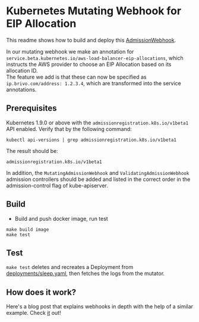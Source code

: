 # Kubernetes Mutating Webhook for EIP Allocation

This readme shows how to build and deploy this [AdmissionWebhook](https://kubernetes.io/docs/reference/access-authn-authz/extensible-admission-controllers/#admission-webhooks).

In our mutating webhook we make an annotation for `service.beta.kubernetes.io/aws-load-balancer-eip-allocations`,
which instructs the AWS provider to choose an EIP Allocation based on its allocation ID.  
The feature we add is that these can now be specified as `ip.brivo.com/address: 1.2.3.4`, which are transformed into the service annotations.

## Prerequisites

Kubernetes 1.9.0 or above with the `admissionregistration.k8s.io/v1beta1` API enabled. Verify that by the following command:
```
kubectl api-versions | grep admissionregistration.k8s.io/v1beta1
```
The result should be:
```
admissionregistration.k8s.io/v1beta1
```

In addition, the `MutatingAdmissionWebhook` and `ValidatingAdmissionWebhook` admission controllers should be added and listed in the correct order in the admission-control flag of kube-apiserver.

## Build

- Build and push docker image, run test

```
make build image
make test
```

## Test
`make test` deletes and recreates a Deployment from [deployments/sleep.yaml](./deployments/sleep.yaml), then fetches the logs from the mutator.

## How does it work?

Here's a blog post that explains webhooks in depth with the help of a similar example. Check [it](https://banzaicloud.com/blog/k8s-admission-webhooks/) out!
